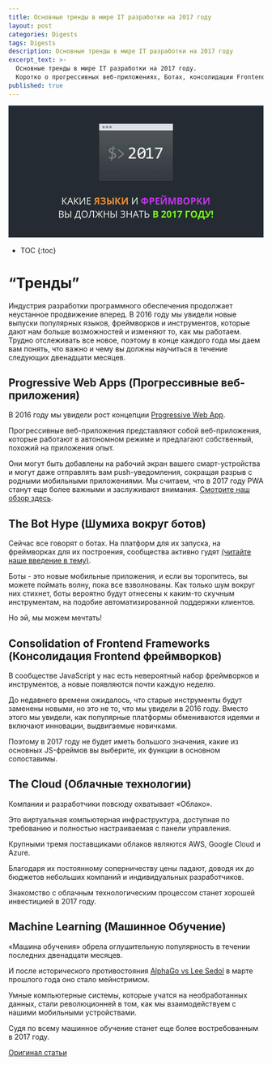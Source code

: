 ```yaml
---
title: Основные тренды в мире IT разработки на 2017 году
layout: post
categories: Digests
tags: Digests
description: Основные тренды в мире IT разработки на 2017 году
excerpt_text: >-
  Основные тренды в мире IT разработки на 2017 году. 
  Коротко о прогрессивных веб-приложениях, Ботах, консолидации Frontend фреймворков, облачных технологиях, машинном обучений.
published: true
---
```


![Основные тренды в мире IT разработки на 2017 году](/images/post/digest/04-2017/the-languages-and-frameworks-you-should-learn-in-2017.png)

* TOC
{:toc}

# “Тренды”

Индустрия разработки программного обеспечения продолжает неустанное продвижение вперед. В 2016 году мы увидели новые выпуски популярных языков, фреймворков и инструментов, которые дают нам больше возможностей и изменяют то, как мы работаем. Трудно отслеживать все новое, поэтому в конце каждого года мы даем вам понять, что важно и чему вы должны научиться в течение следующих двенадцати месяцев.


## Progressive Web Apps (Прогрессивные веб-приложения)

В 2016 году мы увидели рост концепции [Progressive Web App](https://developers.google.com/web/progressive-web-apps/). 

Прогрессивные веб-приложения представляют собой веб-приложения, которые работают в автономном режиме и предлагают собственный, похожий на приложения опыт. 

Они могут быть добавлены на рабочий экран вашего смарт-устройства и могут даже отправлять вам push-уведомления, сокращая разрыв с родными мобильными приложениями. Мы считаем, что в 2017 году PWA станут еще более важными и заслуживают внимания. [Смотрите наш обзор здесь](http://tutorialzine.com/2016/09/everything-you-should-know-about-progressive-web-apps/).


## The Bot Hype (Шумиха вокруг ботов)

Сейчас все говорят о ботах. На платформ для их запуска, на фреймворках для их построения, сообщества активно гудят [(читайте наше введение в тему)](http://tutorialzine.com/2016/11/introduction-to-chatbots/). 

Боты - это новые мобильные приложения, и если вы торопитесь, вы можете поймать волну, пока все взволнованы. Как только шум вокруг них стихнет, боты вероятно будут отнесены к каким-то скучным инструментам, на подобие автоматизированной поддержки клиентов. 

Но эй, мы можем мечтать!


## Consolidation of Frontend Frameworks (Консолидация Frontend фреймворков)

В сообществе JavaScript у нас есть невероятный набор фреймворков и инструментов, а новые появляются почти каждую неделю. 

До недавнего времени ожидалось, что старые инструменты будут заменены новыми, но это не то, что мы увидели в 2016 году. Вместо этого мы увидели, как популярные платформы обмениваются идеями и включают инновации, выдвигаемые новичками. 

Поэтому в 2017 году не будет иметь большого значения, какие из основных JS-фреймов вы выберите, их функции в основном сопоставимы.


## The Cloud (Облачные технологии)

Компании и разработчики повсюду охватывает «Облако». 

Это виртуальная компьютерная инфраструктура, доступная по требованию и полностью настраиваемая с панели управления. 

Крупными тремя поставщиками облаков являются AWS, Google Cloud и Azure. 

Благодаря их постоянному соперничеству цены падают, доводя их до бюджетов небольших компаний и индивидуальных разработчиков. 

Знакомство с облачным технологическим процессом станет хорошей инвестицией в 2017 году.


## Machine Learning (Машинное Обучение)

«Машина обучения» обрела оглушительную популярность в течении последних двенадцати месяцев. 

И после исторического противостояния [AlphaGo vs Lee Sedol](https://en.wikipedia.org/wiki/AlphaGo_versus_Lee_Sedol) в марте прошлого года оно стало мейнстримом. 

Умные компьютерные системы, которые учатся на необработанных данных, стали революционней в том, как мы взаимодействуем с нашими мобильными устройствами. 

Судя по всему машинное обучение станет еще более востребованным в 2017 году.

[Оригинал статьи](http://tutorialzine.com/2016/12/the-languages-frameworks-tools-you-should-learn-in-2017/)

